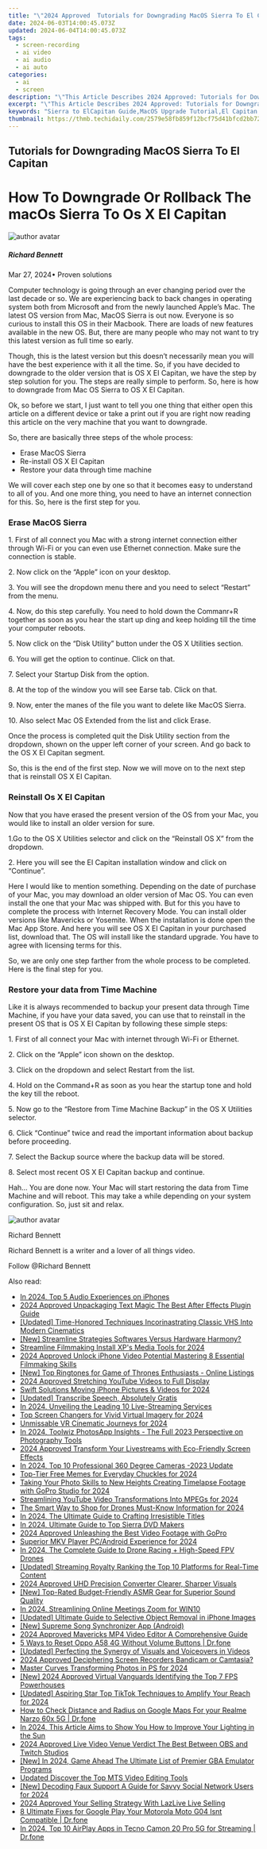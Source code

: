```yaml
---
title: "\"2024 Approved  Tutorials for Downgrading MacOS Sierra To El Capitan\""
date: 2024-06-03T14:00:45.073Z
updated: 2024-06-04T14:00:45.073Z
tags: 
  - screen-recording
  - ai video
  - ai audio
  - ai auto
categories: 
  - ai
  - screen
description: "\"This Article Describes 2024 Approved: Tutorials for Downgrading MacOS Sierra To El Capitan\""
excerpt: "\"This Article Describes 2024 Approved: Tutorials for Downgrading MacOS Sierra To El Capitan\""
keywords: "Sierra to ElCapitan Guide,MacOS Upgrade Tutorial,El Capitan Release,MacOS Sierra Downgrade,OSX Transition Steps,Legacy System Shift,Old MacOS Update Path"
thumbnail: https://thmb.techidaily.com/2579e58fb859f12bcf75d41bfcd2bb7289ef81a099867df0bbc5e1bf070a408f.jpg
---
```


## Tutorials for Downgrading MacOS Sierra To El Capitan

# How To Downgrade Or Rollback The macOs Sierra To Os X El Capitan

![author avatar](https://images.wondershare.com/filmora/article-images/richard-bennett.jpg)

##### Richard Bennett

 Mar 27, 2024• Proven solutions

Computer technology is going through an ever changing period over the last decade or so. We are experiencing back to back changes in operating system both from Microsoft and from the newly launched Apple’s Mac. The latest OS version from Mac, MacOS Sierra is out now. Everyone is so curious to install this OS in their Macbook. There are loads of new features available in the new OS. But, there are many people who may not want to try this latest version as full time so early.

Though, this is the latest version but this doesn’t necessarily mean you will have the best experience with it all the time. So, if you have decided to downgrade to the older version that is OS X EI Capitan, we have the step by step solution for you. The steps are really simple to perform. So, here is how to downgrade from Mac OS Sierra to OS X EI Capitan.

Ok, so before we start, I just want to tell you one thing that either open this article on a different device or take a print out if you are right now reading this article on the very machine that you want to downgrade.

So, there are basically three steps of the whole process:

* Erase MacOS Sierra
* Re-install OS X EI Capitan
* Restore your data through time machine

We will cover each step one by one so that it becomes easy to understand to all of you. And one more thing, you need to have an internet connection for this. So, here is the first step for you.

### Erase MacOS Sierra

1\. First of all connect you Mac with a strong internet connection either through Wi-Fi or you can even use Ethernet connection. Make sure the connection is stable.

2\. Now click on the “Apple” icon on your desktop.

3\. You will see the dropdown menu there and you need to select “Restart” from the menu.

4\. Now, do this step carefully. You need to hold down the Commanr+R together as soon as you hear the start up ding and keep holding till the time your computer reboots.

5\. Now click on the “Disk Utility” button under the OS X Utilities section.

6\. You will get the option to continue. Click on that.

7\. Select your Startup Disk from the option.

8\. At the top of the window you will see Earse tab. Click on that.

9\. Now, enter the manes of the file you want to delete like MacOS Sierra.

10\. Also select Mac OS Extended from the list and click Erase.

Once the process is completed quit the Disk Utility section from the dropdown, shown on the upper left corner of your screen. And go back to the OS X EI Capitan segment.

So, this is the end of the first step. Now we will move on to the next step that is reinstall OS X EI Capitan.

### Reinstall Os X EI Capitan

Now that you have erased the present version of the OS from your Mac, you would like to install an older version for sure.

1.Go to the OS X Utilities selector and click on the “Reinstall OS X” from the dropdown.

2\. Here you will see the EI Capitan installation window and click on “Continue”.

Here I would like to mention something. Depending on the date of purchase of your Mac, you may download an older version of Mac OS. You can even install the one that your Mac was shipped with. But for this you have to complete the process with Internet Recovery Mode. You can install older versions like Mavericks or Yosemite. When the installation is done open the Mac App Store. And here you will see OS X EI Capitan in your purchased list, download that. The OS will install like the standard upgrade. You have to agree with licensing terms for this.

So, we are only one step farther from the whole process to be completed. Here is the final step for you.

### Restore your data from Time Machine

Like it is always recommended to backup your present data through Time Machine, if you have your data saved, you can use that to reinstall in the present OS that is OS X EI Capitan by following these simple steps:

1\. First of all connect your Mac with internet through Wi-Fi or Ethernet.

2\. Click on the “Apple” icon shown on the desktop.

3\. Click on the dropdown and select Restart from the list.

4\. Hold on the Command+R as soon as you hear the startup tone and hold the key till the reboot.

5\. Now go to the “Restore from Time Machine Backup” in the OS X Utilities selector.

6\. Click “Continue” twice and read the important information about backup before proceeding.

7\. Select the Backup source where the backup data will be stored.

8\. Select most recent OS X EI Capitan backup and continue.

Hah… You are done now. Your Mac will start restoring the data from Time Machine and will reboot. This may take a while depending on your system configuration. So, just sit and relax.

![author avatar](https://images.wondershare.com/filmora/article-images/richard-bennett.jpg)

Richard Bennett

Richard Bennett is a writer and a lover of all things video.

Follow @Richard Bennett



<ins class="adsbygoogle"
     style="display:block"
     data-ad-format="autorelaxed"
     data-ad-client="ca-pub-7571918770474297"
     data-ad-slot="1223367746"></ins>

<ins class="adsbygoogle"
     style="display:block"
     data-ad-format="autorelaxed"
     data-ad-client="ca-pub-7571918770474297"
     data-ad-slot="1223367746"></ins>



<ins class="adsbygoogle"
     style="display:block"
     data-ad-client="ca-pub-7571918770474297"
     data-ad-slot="8358498916"
     data-ad-format="auto"
     data-full-width-responsive="true"></ins>




<span class="atpl-alsoreadstyle">Also read:</span>
<div><ul>
<li><a href="https://some-tips.techidaily.com/in-2024-top-5-audio-experiences-on-iphones/"><u>In 2024, Top 5 Audio Experiences on iPhones</u></a></li>
<li><a href="https://some-tips.techidaily.com/2024-approved-unpackaging-text-magic-the-best-after-effects-plugin-guide/"><u>2024 Approved  Unpackaging Text Magic  The Best After Effects Plugin Guide</u></a></li>
<li><a href="https://some-tips.techidaily.com/updated-time-honored-techniques-incorinastrating-classic-vhs-into-modern-cinematics/"><u>[Updated] Time-Honored Techniques  Incorinastrating Classic VHS Into Modern Cinematics</u></a></li>
<li><a href="https://some-tips.techidaily.com/new-streamline-strategies-softwares-versus-hardware-harmony/"><u>[New] Streamline Strategies  Softwares Versus Hardware Harmony?</u></a></li>
<li><a href="https://some-tips.techidaily.com/streamline-filmmaking-install-xps-media-tools-for-2024/"><u>Streamline Filmmaking  Install XP's Media Tools for 2024</u></a></li>
<li><a href="https://some-tips.techidaily.com/2024-approved-unlock-iphone-video-potential-mastering-8-essential-filmmaking-skills/"><u>2024 Approved  Unlock iPhone Video Potential  Mastering 8 Essential Filmmaking Skills</u></a></li>
<li><a href="https://some-tips.techidaily.com/new-top-ringtones-for-game-of-thrones-enthusiasts-online-listings/"><u>[New] Top Ringtones for Game of Thrones Enthusiasts - Online Listings</u></a></li>
<li><a href="https://some-tips.techidaily.com/2024-approved-stretching-youtube-videos-to-full-display/"><u>2024 Approved  Stretching YouTube Videos to Full Display</u></a></li>
<li><a href="https://some-tips.techidaily.com/swift-solutions-moving-iphone-pictures-and-videos-for-2024/"><u>Swift Solutions  Moving iPhone Pictures & Videos for 2024</u></a></li>
<li><a href="https://some-tips.techidaily.com/updated-transcribe-speech-absolutely-gratis/"><u>[Updated] Transcribe Speech, Absolutely Gratis</u></a></li>
<li><a href="https://some-tips.techidaily.com/in-2024-unveiling-the-leading-10-live-streaming-services/"><u>In 2024, Unveiling the Leading 10 Live-Streaming Services</u></a></li>
<li><a href="https://some-tips.techidaily.com/top-screen-changers-for-vivid-virtual-imagery-for-2024/"><u>Top Screen Changers for Vivid Virtual Imagery for 2024</u></a></li>
<li><a href="https://some-tips.techidaily.com/unmissable-vr-cinematic-journeys-for-2024/"><u>Unmissable VR Cinematic Journeys for 2024</u></a></li>
<li><a href="https://some-tips.techidaily.com/in-2024-toolwiz-photosapp-insights-the-full-2023-perspective-on-photography-tools/"><u>In 2024, Toolwiz PhotosApp Insights - The Full 2023 Perspective on Photography Tools</u></a></li>
<li><a href="https://some-tips.techidaily.com/2024-approved-transform-your-livestreams-with-eco-friendly-screen-effects/"><u>2024 Approved  Transform Your Livestreams with Eco-Friendly Screen Effects</u></a></li>
<li><a href="https://some-tips.techidaily.com/in-2024-top-10-professional-360-degree-cameras-2023-update/"><u>In 2024, Top 10 Professional 360 Degree Cameras -2023 Update</u></a></li>
<li><a href="https://some-tips.techidaily.com/top-tier-free-memes-for-everyday-chuckles-for-2024/"><u>Top-Tier Free Memes for Everyday Chuckles for 2024</u></a></li>
<li><a href="https://some-tips.techidaily.com/taking-your-photo-skills-to-new-heights-creating-timelapse-footage-with-gopro-studio-for-2024/"><u>Taking Your Photo Skills to New Heights  Creating Timelapse Footage with GoPro Studio for 2024</u></a></li>
<li><a href="https://some-tips.techidaily.com/streamlining-youtube-video-transformations-into-mpegs-for-2024/"><u>Streamlining YouTube Video Transformations Into MPEGs for 2024</u></a></li>
<li><a href="https://some-tips.techidaily.com/the-smart-way-to-shop-for-drones-must-know-information-for-2024/"><u>The Smart Way to Shop for Drones  Must-Know Information for 2024</u></a></li>
<li><a href="https://some-tips.techidaily.com/in-2024-the-ultimate-guide-to-crafting-irresistible-titles/"><u>In 2024, The Ultimate Guide to Crafting Irresistible Titles</u></a></li>
<li><a href="https://some-tips.techidaily.com/in-2024-ultimate-guide-to-top-sierra-dvd-makers/"><u>In 2024, Ultimate Guide to Top Sierra DVD Makers</u></a></li>
<li><a href="https://some-tips.techidaily.com/2024-approved-unleashing-the-best-video-footage-with-gopro/"><u>2024 Approved  Unleashing the Best Video Footage with GoPro</u></a></li>
<li><a href="https://some-tips.techidaily.com/superior-mkv-player-pcandroid-experience-for-2024/"><u>Superior MKV Player  PC/Android Experience for 2024</u></a></li>
<li><a href="https://some-tips.techidaily.com/in-2024-the-complete-guide-to-drone-racing-plus-high-speed-fpv-drones/"><u>In 2024, The Complete Guide to Drone Racing + High-Speed FPV Drones</u></a></li>
<li><a href="https://some-tips.techidaily.com/updated-streaming-royalty-ranking-the-top-10-platforms-for-real-time-content/"><u>[Updated] Streaming Royalty  Ranking the Top 10 Platforms for Real-Time Content</u></a></li>
<li><a href="https://some-tips.techidaily.com/2024-approved-uhd-precision-converter-clearer-sharper-visuals/"><u>2024 Approved  UHD Precision Converter  Clearer, Sharper Visuals</u></a></li>
<li><a href="https://some-tips.techidaily.com/new-top-rated-budget-friendly-asmr-gear-for-superior-sound-quality/"><u>[New] Top-Rated Budget-Friendly ASMR Gear for Superior Sound Quality</u></a></li>
<li><a href="https://some-tips.techidaily.com/in-2024-streamlining-online-meetings-zoom-for-win10/"><u>In 2024, Streamlining Online Meetings  Zoom for WIN10</u></a></li>
<li><a href="https://some-tips.techidaily.com/updated-ultimate-guide-to-selective-object-removal-in-iphone-images/"><u>[Updated] Ultimate Guide to Selective Object Removal in iPhone Images</u></a></li>
<li><a href="https://some-tips.techidaily.com/new-supreme-song-synchronizer-app-android/"><u>[New] Supreme Song Synchronizer App (Android)</u></a></li>
<li><a href="https://video-creation-software.techidaily.com/2024-approved-mavericks-mp4-video-editor-a-comprehensive-guide/"><u>2024 Approved Mavericks MP4 Video Editor A Comprehensive Guide</u></a></li>
<li><a href="https://phone-solutions.techidaily.com/5-ways-to-reset-oppo-a58-4g-without-volume-buttons-drfone-by-drfone-reset-android-reset-android/"><u>5 Ways to Reset Oppo A58 4G Without Volume Buttons | Dr.fone</u></a></li>
<li><a href="https://extra-skills.techidaily.com/updated-perfecting-the-synergy-of-visuals-and-voiceovers-in-videos/"><u>[Updated] Perfecting the Synergy of Visuals and Voiceovers in Videos</u></a></li>
<li><a href="https://screen-sharing-recording.techidaily.com/2024-approved-deciphering-screen-recorders-bandicam-or-camtasia/"><u>2024 Approved  Deciphering Screen Recorders  Bandicam or Camtasia?</u></a></li>
<li><a href="https://extra-approaches.techidaily.com/master-curves-transforming-photos-in-ps-for-2024/"><u>Master Curves  Transforming Photos in PS for 2024</u></a></li>
<li><a href="https://remote-screen-capture.techidaily.com/new-2024-approved-virtual-vanguards-identifying-the-top-7-fps-powerhouses/"><u>[New] 2024 Approved  Virtual Vanguards  Identifying the Top 7 FPS Powerhouses</u></a></li>
<li><a href="https://tiktok-clips.techidaily.com/updated-aspiring-star-top-tiktok-techniques-to-amplify-your-reach-for-2024/"><u>[Updated] Aspiring Star  Top TikTok Techniques to Amplify Your Reach for 2024</u></a></li>
<li><a href="https://android-location-track.techidaily.com/how-to-check-distance-and-radius-on-google-maps-for-your-realme-narzo-60x-5g-drfone-by-drfone-virtual-android/"><u>How to Check Distance and Radius on Google Maps For your Realme Narzo 60x 5G | Dr.fone</u></a></li>
<li><a href="https://ai-editing-video.techidaily.com/in-2024-this-article-aims-to-show-you-how-to-improve-your-lighting-in-the-sun/"><u>In 2024, This Article Aims to Show You How to Improve Your Lighting in the Sun</u></a></li>
<li><a href="https://screen-mirroring-recording.techidaily.com/2024-approved-live-video-venue-verdict-the-best-between-obs-and-twitch-studios/"><u>2024 Approved  Live Video Venue Verdict  The Best Between OBS and Twitch Studios</u></a></li>
<li><a href="https://screen-mirroring-recording.techidaily.com/new-in-2024-game-ahead-the-ultimate-list-of-premier-gba-emulator-programs/"><u>[New] In 2024, Game Ahead  The Ultimate List of Premier GBA Emulator Programs</u></a></li>
<li><a href="https://ai-vdieo-software.techidaily.com/updated-discover-the-top-mts-video-editing-tools/"><u>Updated Discover the Top MTS Video Editing Tools</u></a></li>
<li><a href="https://facebook-clips.techidaily.com/new-decoding-faux-support-a-guide-for-savvy-social-network-users-for-2024/"><u>[New] Decoding Faux Support  A Guide for Savvy Social Network Users for 2024</u></a></li>
<li><a href="https://ai-voice-clone.techidaily.com/2024-approved-your-selling-strategy-with-lazlive-live-selling/"><u>2024 Approved Your Selling Strategy With LazLive Live Selling</u></a></li>
<li><a href="https://howto.techidaily.com/8-ultimate-fixes-for-google-play-your-motorola-moto-g04-isnt-compatible-drfone-by-drfone-fix-android-problems-fix-android-problems/"><u>8 Ultimate Fixes for Google Play Your Motorola Moto G04 Isnt Compatible | Dr.fone</u></a></li>
<li><a href="https://screen-mirror.techidaily.com/in-2024-top-10-airplay-apps-in-tecno-camon-20-pro-5g-for-streaming-drfone-by-drfone-android/"><u>In 2024, Top 10 AirPlay Apps in Tecno Camon 20 Pro 5G for Streaming | Dr.fone</u></a></li>
</ul></div>
